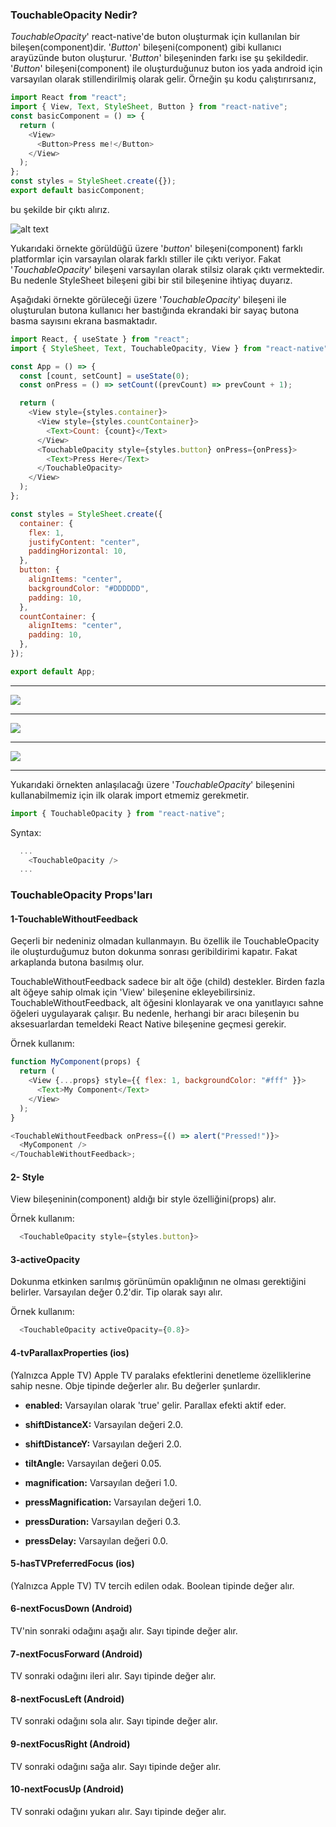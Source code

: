 ### TouchableOpacity Nedir?

_TouchableOpacity_' react-native'de buton oluşturmak için kullanılan bir bileşen(component)dir. '_Button_' bileşeni(component) gibi kullanıcı arayüzünde buton oluşturur. '_Button_' bileşeninden farkı ise şu şekildedir. '_Button_' bileşeni(component) ile oluşturduğunuz buton ios yada android için varsayılan olarak stillendirilmiş olarak gelir. Örneğin şu kodu çalıştırırsanız,

```javascript
import React from "react";
import { View, Text, StyleSheet, Button } from "react-native";
const basicComponent = () => {
  return (
    <View>
      <Button>Press me!</Button>
    </View>
  );
};
const styles = StyleSheet.create({});
export default basicComponent;
```

bu şekilde bir çıktı alırız.

![alt text](./images/button.jpeg "button output for ios and android")

Yukarıdaki örnekte görüldüğü üzere '_button_' bileşeni(component) farklı platformlar için varsayılan olarak farklı stiller ile çıktı veriyor. Fakat '_TouchableOpacity_' bileşeni varsayılan olarak stilsiz olarak çıktı vermektedir. Bu nedenle StyleSheet bileşeni gibi bir stil bileşenine ihtiyaç duyarız.

Aşağıdaki örnekte görüleceği üzere '_TouchableOpacity_' bileşeni ile oluşturulan butona kullanıcı her bastığında ekrandaki bir sayaç butona basma sayısını ekrana basmaktadır.

```javascript
import React, { useState } from "react";
import { StyleSheet, Text, TouchableOpacity, View } from "react-native";

const App = () => {
  const [count, setCount] = useState(0);
  const onPress = () => setCount((prevCount) => prevCount + 1);

  return (
    <View style={styles.container}>
      <View style={styles.countContainer}>
        <Text>Count: {count}</Text>
      </View>
      <TouchableOpacity style={styles.button} onPress={onPress}>
        <Text>Press Here</Text>
      </TouchableOpacity>
    </View>
  );
};

const styles = StyleSheet.create({
  container: {
    flex: 1,
    justifyContent: "center",
    paddingHorizontal: 10,
  },
  button: {
    alignItems: "center",
    backgroundColor: "#DDDDDD",
    padding: 10,
  },
  countContainer: {
    alignItems: "center",
    padding: 10,
  },
});

export default App;
```

---

![](./images/toucahbleOpacity_1.png)

---

![](./images/toucahbleOpacity_2.png)

---

![](./images/toucahbleOpacity_3.png)

---

Yukarıdaki örnekten anlaşılacağı üzere '_TouchableOpacity_' bileşenini kullanabilmemiz için ilk olarak import etmemiz gerekmetir.

```javascript
import { TouchableOpacity } from "react-native";
```

Syntax:

```javascript
  ...
    <TouchableOpacity />
  ...
```

### TouchableOpacity Props'ları

#### 1-TouchableWithoutFeedback

Geçerli bir nedeniniz olmadan kullanmayın. Bu özellik ile TouchableOpacity ile oluşturduğumuz buton dokunma sonrası geribildirimi kapatır. Fakat arkaplanda butona basılmış olur.

TouchableWithoutFeedback sadece bir alt öğe (child) destekler. Birden fazla alt öğeye sahip olmak için 'View' bileşenine ekleyebilirsiniz. TouchableWithoutFeedback, alt öğesini klonlayarak ve ona yanıtlayıcı sahne öğeleri uygulayarak çalışır. Bu nedenle, herhangi bir aracı bileşenin bu aksesuarlardan temeldeki React Native bileşenine geçmesi gerekir.

Örnek kullanım:

```javascript
function MyComponent(props) {
  return (
    <View {...props} style={{ flex: 1, backgroundColor: "#fff" }}>
      <Text>My Component</Text>
    </View>
  );
}

<TouchableWithoutFeedback onPress={() => alert("Pressed!")}>
  <MyComponent />
</TouchableWithoutFeedback>;
```

#### 2- Style

View bileşeninin(component) aldığı bir style özelliğini(props) alır.

Örnek kullanım:

```javascript
  <TouchableOpacity style={styles.button}>
```

#### 3-activeOpacity

Dokunma etkinken sarılmış görünümün opaklığının ne olması gerektiğini belirler. Varsayılan değer 0.2'dir. Tip olarak sayı alır.

Örnek kullanım:

```javascript
  <TouchableOpacity activeOpacity={0.8}>
```

#### 4-tvParallaxProperties (ios)

(Yalnızca Apple TV) Apple TV paralaks efektlerini denetleme özelliklerine sahip nesne. Obje tipinde değerler alır. Bu değerler şunlardır.

- **enabled:** Varsayılan olarak 'true' gelir. Parallax efekti aktif eder.

- **shiftDistanceX:** Varsayılan değeri 2.0.

- **shiftDistanceY:** Varsayılan değeri 2.0.

- **tiltAngle:** Varsayılan değeri 0.05.

- **magnification:** Varsayılan değeri 1.0.

- **pressMagnification:** Varsayılan değeri 1.0.

- **pressDuration:** Varsayılan değeri 0.3.

- **pressDelay:** Varsayılan değeri 0.0.

#### 5-hasTVPreferredFocus (ios)

(Yalnızca Apple TV) TV tercih edilen odak. Boolean tipinde değer alır.

#### 6-nextFocusDown (Android)

TV'nin sonraki odağını aşağı alır. Sayı tipinde değer alır.

#### 7-nextFocusForward (Android)

TV sonraki odağını ileri alır. Sayı tipinde değer alır.

#### 8-nextFocusLeft (Android)

TV sonraki odağını sola alır. Sayı tipinde değer alır.

#### 9-nextFocusRight (Android)

TV sonraki odağını sağa alır. Sayı tipinde değer alır.

#### 10-nextFocusUp (Android)

TV sonraki odağını yukarı alır. Sayı tipinde değer alır.
